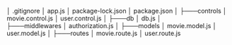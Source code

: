 │   .gitignore
│   app.js
│   package-lock.json
│   package.json
│
├───controls
│       movie.control.js
│       user.control.js
│
├───db
│       db.js
│   
├───middlewares
│       authorization.js
│
├───models
│       movie.model.js
│       user.model.js
│
├───routes
│       movie.route.js
│       user.route.js
